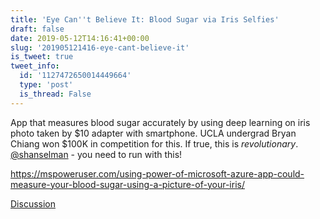 ```yaml
---
title: 'Eye Can''t Believe It: Blood Sugar via Iris Selfies'
draft: false
date: 2019-05-12T14:16:41+00:00
slug: '201905121416-eye-cant-believe-it'
is_tweet: true
tweet_info:
  id: '1127472650014449664'
  type: 'post'
  is_thread: False
---
```




App that measures blood sugar accurately by using deep learning on iris photo taken by $10 adapter with smartphone. UCLA undergrad Bryan Chiang won $100K in competition for this. If true, this is *revolutionary*. [@shanselman](https://x.com/shanselman) - you need to run with this!

<https://mspoweruser.com/using-power-of-microsoft-azure-app-could-measure-your-blood-sugar-using-a-picture-of-your-iris/>

[Discussion](https://x.com/sytelus/status/1127472650014449664)
